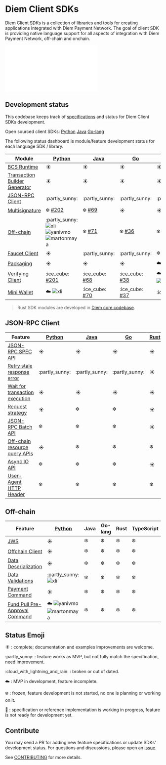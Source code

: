 # Diem Client SDKs

Diem Client SDKs is a collection of libraries and tools for creating applications integrated with Diem Payment Network.
The goal of client SDK is providing native language support for all aspects of integration with Diem Payment Network, off-chain and onchain.

![Diem Payment Network Integration Overview](overview.md)


## Development status

This codebase keeps track of [specifications](specs) and status for Diem Client SDKs development.

Open sourced client SDKs: [Python][l1] [Java][l2] [Go-lang][l3]

The following status dashboard is module/feature development status for each language SDK / library.

| Module                             | [Python][l1]                                    | [Java][l2]             | [Go][l3]               | Rust                  | TypeScript      | C#          | C++                                 |
|------------------------------------|-------------------------------------------------|------------------------|------------------------|-----------------------|-----------------|-------------|-------------------------------------|
| [BCS Runtime][1]                   | :sunny:                                         | :sunny:                | :sunny:                | :sunny:               | :partly\_sunny: | :sunny:     | :sunny:                             |
| [Transaction Builder Generator][2] | :sunny:                                         | :sunny:                | :sunny:                | :sunny:               | :snowflake:     | :snowflake: | :partly\_sunny:                     |
| [JSON-RPC Client][3]               | :partly\_sunny:                                 | :partly\_sunny:        | :partly\_sunny:        | :partly\_sunny:       | :partly\_sunny: | :snowflake: | :cloud\_with\_lightning\_and\_rain: |
| [Multisignature][4]                | :snowflake: [#202][p202]                        | :snowflake: [#69][j69] | :sunny:                | :sunny:               | :snowflake:     | :snowflake: | :snowflake:                         |
| [Off-chain][5]                     | :partly\_sunny: ![xli] ![yanivmo] ![martonmaya] | :snowflake: [#71][j71] | :snowflake: [#36][g36] | :snowflake:           | :snowflake:     | :snowflake: | :snowflake:                         |
| [Faucet Client][6]                 | :sunny:                                         | :partly\_sunny:        | :partly\_sunny:        | :snowflake:           | :partly\_sunny: | :snowflake: | :snowflake:                         |
| [Packaging][7]                     | :sunny:                                         | :sunny:                | :sunny:                | :cloud: ![bmwill]     | :snowflake:     | :snowflake: | :snowflake:                         |
| [Verifying Client][8]              | :ice\_cube: [#201][p201]                        | :ice\_cube: [#68][j68] | :ice\_cube: [#38][g38] | :cloud: ![anomalroil] | :ice\_cube:     | :ice\_cube: | :ice\_cube:                         |
| [Mini Wallet][9]                   | :cloud: ![xli]                                  | :ice\_cube: [#70][j70] | :ice\_cube: [#37][g37] | :ice\_cube:           | :ice\_cube:     | :ice\_cube: | :ice\_cube:                         |



> Rust SDK modules are developed in [Diem core codebase](https://github.com/diem/diem).


## JSON-RPC Client

| Feature                              | [Python][pjrc]  | [Java][jjrc]    | [Go][gjrc]      | [Rust][rjrc] | TypeScript  |
|--------------------------------------|-----------------|-----------------|-----------------|--------------|-------------|
| [JSON-RPC SPEC API][c1]              | :sunny:         | :sunny:         | :sunny:         | :sunny:      | :sunny:     |
| [Retry stale response error][c2]     | :partly\_sunny: | :partly\_sunny: | :partly\_sunny: | :sunny:      | :cloud:     |
| [Wait for transaction execution][c3] | :sunny:         | :sunny:         | :sunny:         | :sunny:      | :sunny:     |
| [Request strategy][c4]               | :sunny:         | :snowflake:     | :snowflake:     | :sunny:      | :snowflake: |
| [JSON-RPC Batch API][c5]             | :snowflake:     | :snowflake:     | :snowflake:     | :sunny:      | :snowflake: |
| [Off-chain resource query APIs][c6]  | :sunny:         | :snowflake:     | :snowflake:     | :snowflake:  | :snowflake: |
| [Async IO API][c7]                   | :snowflake:     | :snowflake:     | :snowflake:     | :sunny:      | :snowflake: |
| [User-Agent HTTP Header][c8]         | :snowflake:     | :snowflake:     | :snowflake:     | :snowflake:  | :snowflake: |


## Off-chain

| Feature                              | [Python][poff]                   | Java        | Go-lang     | Rust        | TypeScript  |
|--------------------------------------|----------------------------------|-------------|-------------|-------------|-------------|
| [JWS][o1]                            | :sunny:                          | :snowflake: | :snowflake: | :snowflake: | :snowflake: |
| [Offchain Client][o2]                | :sunny:                          | :snowflake: | :snowflake: | :snowflake: | :snowflake: |
| [Data Deserialization][o3]           | :sunny:                          | :snowflake: | :snowflake: | :snowflake: | :snowflake: |
| [Data Validations][o4]               | :partly\_sunny: ![xli]           | :snowflake: | :snowflake: | :snowflake: | :snowflake: |
| [Payment Command][o5]                | :sunny:                          | :snowflake: | :snowflake: | :snowflake: | :snowflake: |
| [Fund Pull Pre-Approval Command][o6] | :cloud: ![yanivmo] ![martonmaya] | :snowflake: | :snowflake: | :snowflake: | :snowflake: |


## Status Emoji

:sunny: : complete; documentation and examples improvements are welcome.

:partly\_sunny: : feature works as MVP, but not fully match the specification, need improvement.

:cloud\_with\_lightning\_and\_rain: : broken or out of dated.

:cloud: : MVP in development, feature incomplete.

:snowflake: : frozen, feature development is not started, no one is planning or working on it.

:ice_cube: : specification or reference implementation is working in progress, feature is not ready for development yet.

## Contribute

You may send a PR for adding new feature specifications or update SDKs' development status.
For questions and discussions, please open an [issue](https://github.com/diem/client-sdks/issues).

See [CONTRIBUTING](CONTRIBUTING.md) for more details.


[1]: specs/bcs_runtime.md
[2]: specs/transaction_builder_generator.md
[3]: #user-content-json-rpc-client
[4]: https://github.com/diem/diem/tree/master/specifications/crypto#multi-signatures
[5]: #user-content-off-chain
[6]: specs/faucet_client.md
[7]: specs/packaging.md
[8]: specs/verifying_client.md
[9]: specs/mini_wallet.md

[c1]: specs/json_rpc_client.md#user-content-json-rpc-spec-api
[c2]: specs/json_rpc_client.md#user-content-retry-stale-response-error
[c3]: specs/json_rpc_client.md#user-content-wait-for-transactoin-execution
[c4]: specs/json_rpc_client.md#user-content-request-strategy
[c5]: specs/json_rpc_client.md#user-content-json-rpc-batch-requests
[c6]: specs/json_rpc_client.md#user-content-off-chain-resource-query-apis
[c7]: specs/json_rpc_client.md#user-content-async-io
[c8]: specs/json_rpc_client.md#user-content-user-agent-http-header

[f1]: specs/faucet_client.md#user-content-mint-coins
[f2]: specs/faucet_client.md#user-content-create-dd-account

[o1]: specs/off_chain.md#user-content-jws
[o2]: specs/off_chain.md#user-content-offchain-client
[o3]: specs/off_chain.md#user-content-data-deserialization
[o4]: specs/off_chain.md#user-content-data-validations
[o5]: specs/off_chain.md#user-content-payment-command
[o6]: specs/off_chain.md#user-content-fund-pull-pre-approval-command

[l1]: https://github.com/diem/client-sdk-python
[l2]: https://github.com/diem/client-sdk-java
[l3]: https://github.com/diem/client-sdk-go

[poff]: https://github.com/diem/client-sdk-python/tree/master/src/diem/offchain

[pjrc]: https://github.com/diem/client-sdk-python/tree/master/src/diem/jsonrpc
[jjrc]: https://github.com/diem/client-sdk-java/tree/master/src/main/java/com/diem/jsonrpc
[gjrc]: https://github.com/diem/client-sdk-go/tree/master/diemclient
[rjrc]: https://github.com/diem/diem/tree/master/client/json-rpc

[xli]: https://github.com/xli.png?size=20 "@xli"
[bmwill]: https://github.com/bmwill.png?size=20 "@bmwill"
[anomalroil]: https://github.com/anomalroil.png?size=20 "@anomalroil"
[yanivmo]: https://github.com/yanivmo.png?size=20 "@yanivmo"
[martonmaya]: https://github.com/martonmaya.png?size=20 "@martonmaya"

[p201]: https://github.com/diem/client-sdk-python/issues/201
[p202]: https://github.com/diem/client-sdk-python/issues/202

[j68]: https://github.com/diem/client-sdk-java/issues/68
[j69]: https://github.com/diem/client-sdk-java/issues/69
[j70]: https://github.com/diem/client-sdk-java/issues/70
[j71]: https://github.com/diem/client-sdk-java/issues/71

[g36]: https://github.com/diem/client-sdk-go/issues/36
[g37]: https://github.com/diem/client-sdk-go/issues/37
[g38]: https://github.com/diem/client-sdk-go/issues/38

